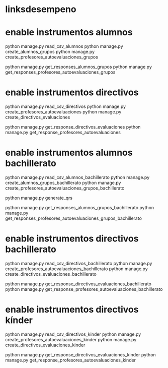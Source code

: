 # linksdesempeno

# enable instrumentos alumnos
python manage.py read_csv_alumnos
python manage.py create_alumnos_grupos
python manage.py create_profesores_autoevaluaciones_grupos

python manage.py get_responses_alumnos_grupos
python manage.py get_responses_profesores_autoevaluaciones_grupos

# enable instrumentos directivos
python manage.py read_csv_directivos
python manage.py create_profesores_autoevaluaciones
python manage.py create_directivos_evaluaciones

python manage.py get_response_directivos_evaluaciones
python manage.py get_response_profesores_autoevaluaciones

# enable instrumentos alumnos bachillerato
python manage.py read_csv_alumnos_bachillerato
python manage.py create_alumnos_grupos_bachillerato
python manage.py create_profesores_autoevaluaciones_grupos_bachillerato

python manage.py generate_qrs

python manage.py get_responses_alumnos_grupos_bachillerato
python manage.py get_responses_profesores_autoevaluaciones_grupos_bachillerato

# enable instrumentos directivos bachillerato
python manage.py read_csv_directivos_bachillerato
python manage.py create_profesores_autoevaluaciones_bachillerato
python manage.py create_directivos_evaluaciones_bachillerato

python manage.py get_response_directivos_evaluaciones_bachillerato
python manage.py get_response_profesores_autoevaluaciones_bachillerato

# enable instrumentos directivos kínder
python manage.py read_csv_directivos_kinder
python manage.py create_profesores_autoevaluaciones_kinder
python manage.py create_directivos_evaluaciones_kinder

python manage.py get_response_directivos_evaluaciones_kinder
python manage.py get_response_profesores_autoevaluaciones_kinder